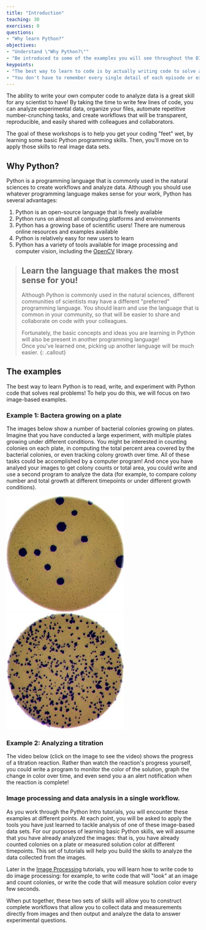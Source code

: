```yaml
---
title: "Introduction"
teaching: 30
exercises: 0
questions:
- "Why learn Python?"
objectives:
- "Understand \"Why Python?\""
- "Be introduced to some of the examples you will see throughout the DIVAS workshop."
keypoints:
- "The best way to learn to code is by actually writing code to solve a problem."
- "You don't have to remember every single detail of each episode or exercise."
---
```


The ability to write your own computer code to analyze data is a great skill for any scientist to have!  By taking the time to 
write few lines of code, you can analyze experimental data, organize your files, automate repetitive number-crunching tasks, and 
create workflows that will be transparent, reproducible, and easily shared with colleagues and collaborators.

The goal of these workshops is to help you get your coding "feet" wet, by learning some basic Python programming skills.  Then, 
you'll move on to apply those skills to real image data sets.

## Why Python?

Python is a programming language that is commonly used in the natural sciences to create workflows and analyze data. Although you 
should use whatever programming language makes sense for your work, Python has several advantages:
1. Python is an open-source language that is freely available
2. Python runs on almost all computing platforms and environments
3. Python has a growing base of scientific users!  There are numerous online resources and examples available
4. Python is relatively easy for new users to learn
5. Python has a variety of tools available for image processing and computer vision, including the [OpenCV]( https://docs.opencv.org/) library.

> ## Learn the language that makes the most sense for you! 
> Although Python is commonly used in the natural sciences, different communities of scientists may have a different "preferred" 
> programming language.  You should learn and use the language that is common in your community, so that will be easier to share
> and collaborate on code with your colleagues.
> 
> Fortunately, the basic concepts and ideas you are learning in Python will also be present in another programming language!  
> Once you've learned one, picking up another language will be much easier.
{: .callout}

## The examples
The best way to learn Python is to read, write, and experiment with Python code that solves real problems!  To help you do this,
we will focus on two image-based examples.

### Example 1: Bactera growing on a plate
The images below show a number of bacterial colonies growing on plates. Imagine that you have conducted a large experiment, with 
multiple plates growing under different conditions.  You might be interested in counting colonies on each plate, in computing
the total percent area covered by the bacterial colonies, or even tracking colony growth over time.  All of these tasks could be 
accomplished by a computer program!  And once you have analyed your images to get colony counts or total area, you could write 
and use a second program to analyze the data (for example, to compare colony number and total growth at different timepoints or
under different growth conditions).  

![Plate11](../fig/11.tif)       
![Plate302](../fig/302.tif)

### Example 2: Analyzing a titration 
The video below (click on the image to see the video) shows the progress of a titration reaction.  Rather than watch the 
reaction's progress yourself, you could write a program to monitor the color of the solution, graph the change in color over 
time, and even send you a an alert notification when the reaction is complete!

### Image processing and data analysis in a single workflow. 
As you work through the Python Intro tutorials, you will encounter these examples at different points.  At each point, you will
be asked to apply the tools you have just learned to tackle analysis of one of these image-based data sets.  For our purposes
of learning basic Python skills, we will assume that you have already analyzed the images: that is, you have already counted 
colonies on a plate or measured solution color at different timepoints. This set of tutorials will help you build the skills to
analyze the data collected from the images.  

Later in the [Image Processing](https://mmeysenburg.github.io/image-processing/) tutorials, you will learn how to write code to
do image processing: for example, to write code that will "look" at an image and count colonies, or write the code that will
measure solution color every few seconds.

When put together, these two sets of skills will allow you to construct complete workflows that allow you to collect data and 
measurements directly from images and then output and analyze the data to answer experimental questions.  

